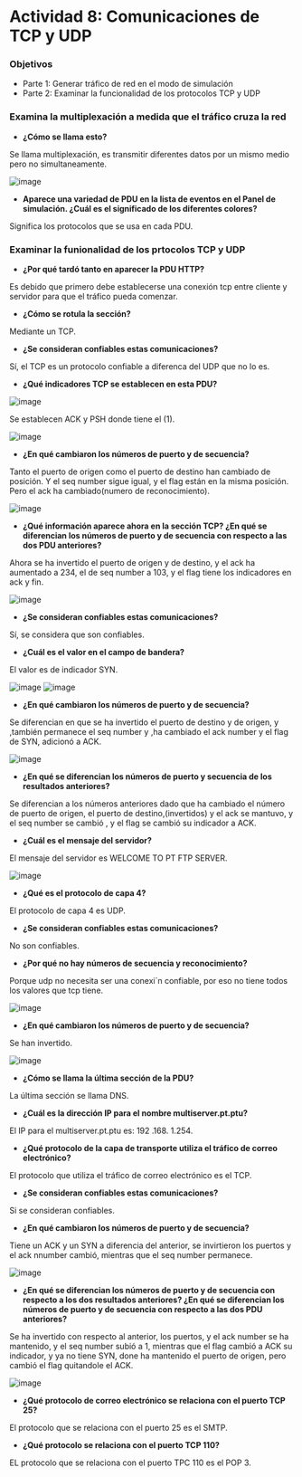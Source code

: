 # Actividad 8: Comunicaciones de TCP y UDP

### Objetivos 
- Parte 1: Generar tráfico de red en el modo de simulación
- Parte 2: Examinar la funcionalidad de los protocolos TCP y UDP
  
### Examina la multiplexación a medida que el tráfico cruza la red

- **¿Cómo se llama esto?**

Se llama multiplexación, es transmitir diferentes datos por un mismo medio pero no simultaneamente.

![image](https://github.com/Fx2048/COMU_TEAM/assets/151795724/5b3a0cb3-d1e4-4852-a2fc-e6be0953ef13)

- **Aparece una variedad de PDU en la lista de eventos en el Panel de simulación. ¿Cuál es el significado de los diferentes colores?**
  
Significa los protocolos que se usa en cada PDU.

### Examinar la funionalidad de los prtocolos TCP y UDP

- **¿Por qué tardó tanto en aparecer la PDU HTTP?**

Es debido que primero debe establecerse una conexión tcp entre cliente y servidor para que el tráfico pueda comenzar.

- **¿Cómo se rotula la sección?**

 Mediante un TCP. 

- **¿Se consideran confiables estas comunicaciones?** 

Sí, el TCP es un protocolo confiable a diferenca del UDP que no lo es.

- **¿Qué indicadores TCP se establecen en esta PDU?**

![image](https://github.com/Fx2048/COMU_TEAM/assets/151795724/dbcb9d49-398d-414b-99a0-556e6f24d226)

Se establecen ACK y PSH donde tiene el (1).

![image](https://github.com/Fx2048/COMU_TEAM/assets/151795724/ac596107-3758-4eaa-8b08-342a254a7ee2)

- **¿En qué cambiaron los números de puerto y de secuencia?**

Tanto el puerto de origen como el puerto de destino han cambiado de posición. Y el seq number sigue igual, y el flag están en la misma posición. Pero el ack ha cambiado(numero de reconocimiento).

![image](https://github.com/Fx2048/COMU_TEAM/assets/151795724/3a781556-ead0-4f74-868b-637e486b0511)

- **¿Qué información aparece ahora en la sección TCP? ¿En qué se diferencian los números de puerto y de secuencia con respecto a las dos PDU anteriores?**

Ahora se ha invertido el puerto de origen y de destino, y el ack ha aumentado a 234, el de seq number a 103, y el flag tiene los indicadores en ack y fin. 

![image](https://github.com/nardyliz12/Comunicacion_datos_y_redes_pe/assets/151795724/7513f8de-92c3-43e6-8972-61058f1d326c)

- **¿Se consideran confiables estas comunicaciones?**

Sí, se considera que son confiables.

- **¿Cuál es el valor en el campo de bandera?**

El valor es de indicador  SYN.

![image](https://github.com/nardyliz12/Comunicacion_datos_y_redes_pe/assets/151795724/8b41625d-9ad9-445d-b30d-d78955482d5c)
![image](https://github.com/nardyliz12/Comunicacion_datos_y_redes_pe/assets/151795724/b7848f03-f9b8-4474-9bcf-836f91152979)

- **¿En qué cambiaron los números de puerto y de secuencia?**

Se diferencian en que se ha invertido el puerto de destino y de origen, y ,también permanece el seq number y ,ha cambiado el ack number  y el flag de SYN, adicionó a ACK. 

![image](https://github.com/nardyliz12/Comunicacion_datos_y_redes_pe/assets/151795724/88623eb2-584e-446e-b4bd-6fe13228a838)

- **¿En qué se diferencian los números de puerto y secuencia de los resultados anteriores?**

Se diferencian a los números anteriores dado que ha cambiado el número de puerto de origen, el puerto de destino,(invertidos) y el ack se mantuvo, y el seq number se cambió , y el flag se cambió su indicador a ACK. 

- **¿Cuál es el mensaje del servidor?**

El mensaje del servidor es WELCOME TO PT FTP SERVER.

![image](https://github.com/nardyliz12/Comunicacion_datos_y_redes_pe/assets/151795724/396adb79-a0df-4f6d-be83-163a6465b6fb)

- **¿Qué es el protocolo de capa 4?**

El protocolo de capa 4 es UDP.

- **¿Se consideran confiables estas comunicaciones?**

No son confiables.

- **¿Por qué no hay números de secuencia y reconocimiento?**

Porque udp no necesita ser una conexi´n confiable, por eso no tiene todos los valores que tcp tiene.

![image](https://github.com/nardyliz12/Comunicacion_datos_y_redes_pe/assets/151795724/87f1e59f-80b6-4fca-a689-89a77ee353a7)

- **¿En qué cambiaron los números de puerto y de secuencia?**

Se han invertido.

![image](https://github.com/nardyliz12/Comunicacion_datos_y_redes_pe/assets/151795724/455ee563-8d01-44fb-9eac-7843e3ff59c9)

- **¿Cómo se llama la última sección de la PDU?**

La última sección se llama DNS.

- **¿Cuál es la dirección IP para el nombre multiserver.pt.ptu?**

El IP para el multiserver.pt.ptu es: 192 .168. 1.254.

- **¿Qué protocolo de la capa de transporte utiliza el tráfico de correo electrónico?**

El protocolo que utiliza el tráfico de correo electrónico es el TCP.

- **¿Se consideran confiables estas comunicaciones?**

Si se consideran confiables.

- **¿En qué cambiaron los números de puerto y de secuencia?**

Tiene un ACK y un  SYN a diferencia del anterior, se invirtieron los puertos y el ack nnumber cambió, mientras que el seq number permanece.

![image](https://github.com/nardyliz12/Comunicacion_datos_y_redes_pe/assets/151795724/5d9992d6-a59f-491c-afd0-47f927732a70)

- **¿En qué se diferencian los números de puerto y de secuencia con respecto a los dos resultados anteriores? ¿En qué se diferencian los números de puerto y de secuencia con respecto a las dos PDU anteriores?**

Se ha invertido con respecto al anterior, los puertos, y el ack number se ha mantenido, y el seq number subió a 1, mientras que el flag cambió a ACK su indicador, y ya no tiene SYN, done ha mantenido el puerto de origen, pero cambió el flag quitandole el ACK.

![image](https://github.com/nardyliz12/Comunicacion_datos_y_redes_pe/assets/151795724/aaa8e942-f7be-4ece-803f-917b2ab5fe76)

- **¿Qué protocolo de correo electrónico se relaciona con el puerto TCP 25?**

El protocolo que se relaciona con el puerto 25  es el SMTP.

- **¿Qué protocolo se relaciona con el puerto TCP 110?**

EL protocolo que se relaciona con el puerto TPC 110 es el POP 3.

